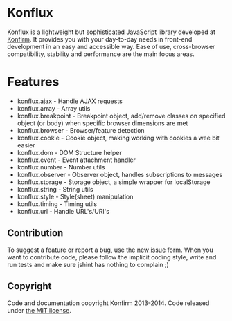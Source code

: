 # Konflux

Konflux is a lightweight but sophisticated JavaScript library developed at [Konfirm](https://github.com/konfirm). It provides you with your day-to-day needs in front-end development in an easy and accessible way.
Ease of use, cross-browser compatibility, stability and performance are the main focus areas.

# Features
* konflux.ajax - Handle AJAX requests
* konflux.array - Array utils
* konflux.breakpoint - Breakpoint object, add/remove classes on specified object (or body) when specific browser dimensions are met
* konflux.browser - Browser/feature detection
* konflux.cookie - Cookie object, making working with cookies a wee bit easier
* konflux.dom - DOM Structure helper
* konflux.event - Event attachment handler
* konflux.number - Number utils
* konflux.observer - Observer object, handles subscriptions to messages
* konflux.storage - Storage object, a simple wrapper for localStorage
* konflux.string - String utils
* konflux.style - Style(sheet) manipulation
* konflux.timing - Timing utils
* konflux.url - Handle URL's/URI's

## Contribution
To suggest a feature or report a bug, use the [new issue](https://github.com/konfirm/konflux/issues/new) form.
When you want to contribute code, please follow the implicit coding style, write and run tests and make sure jshint has nothing to complain ;)

## Copyright
Code and documentation copyright Konfirm 2013-2014.
Code released under [the MIT license](LICENSE).
